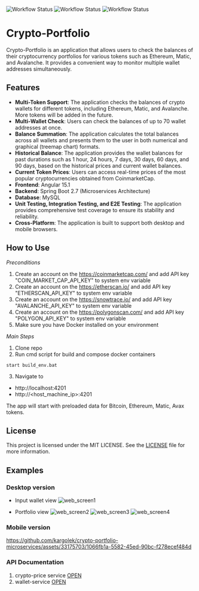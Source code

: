 ![Workflow Status](https://github.com/kargolek/crypto-portfolio-microservices/workflows/build-and-run-unit-integration-test/badge.svg) ![Workflow Status](https://github.com/kargolek/crypto-portfolio-microservices/workflows/qa-main-full-test/badge.svg) ![Workflow Status](https://github.com/kargolek/crypto-portfolio-microservices/workflows/qa-regression-test/badge.svg) 
# Crypto-Portfolio

Crypto-Portfolio is an application that allows users to check the balances of their cryptocurrency portfolios for various tokens such as Ethereum, Matic, and Avalanche. It provides a convenient way to monitor multiple wallet addresses simultaneously.

## Features

- **Multi-Token Support**: The application checks the balances of crypto wallets for different tokens, including Ethereum, Matic, and Avalanche. More tokens will be added in the future.
- **Multi-Wallet Check**: Users can check the balances of up to 70 wallet addresses at once.
- **Balance Summation**: The application calculates the total balances across all wallets and presents them to the user in both numerical and graphical (treemap chart) formats.
- **Historical Balance**: The application provides the wallet balances for past durations such as 1 hour, 24 hours, 7 days, 30 days, 60 days, and 90 days, based on the historical prices and current wallet balances.
- **Current Token Prices**: Users can access real-time prices of the most popular cryptocurrencies obtained from CoinmarketCap.
- **Frontend**: Angular 15.1
- **Backend**: Spring Boot 2.7 (Microservices Architecture)
- **Database**: MySQL
- **Unit Testing, Integration Testing, and E2E Testing**: The application provides comprehensive test coverage to ensure its stability and reliability.
- **Cross-Platform**: The application is built to support both desktop and mobile browsers.

## How to Use

*Preconditions*
1. Create an account on the https://coinmarketcap.com/ and add API key "COIN_MARKET_CAP_API_KEY" to system env variable
2. Create an account on the https://etherscan.io/ and add API key "ETHERSCAN_API_KEY" to system env variable
3. Create an account on the https://snowtrace.io/ and add API key "AVALANCHE_API_KEY" to system env variable
4. Create an account on the https://polygonscan.com/ and add API key "POLYGON_API_KEY" to system env variable
5. Make sure you have Docker installed on your environment

*Main Steps*
1. Clone repo
2. Run cmd script for build and compose docker containers
```shell
start build_env.bat
```
3. Navigate to
* http://localhost:4201
* http://<host_machine_ip>:4201

The app will start with preloaded data for Bitcoin, Ethereum, Matic, Avax tokens.

## License

This project is licensed under the MIT LICENSE. See the [LICENSE](LICENSE) file for more information.

## Examples

### Desktop version

* Input wallet view
![web_screen1](https://github.com/kargolek/crypto-portfolio-microservices/assets/33175703/d8ea8ef2-1d57-4edf-abb3-91c96b276d41)

* Portfolio view
![web_screen2](https://github.com/kargolek/crypto-portfolio-microservices/assets/33175703/715ab29f-a5d0-4a04-be63-dba4e3a4b54c)
![web_screen3](https://github.com/kargolek/crypto-portfolio-microservices/assets/33175703/d2464acc-4c22-4ecf-99de-5b8354c50044)
![web_screen4](https://github.com/kargolek/crypto-portfolio-microservices/assets/33175703/35c5b72d-c74c-4ed7-a800-8e6446aab0b8)

### Mobile version
https://github.com/kargolek/crypto-portfolio-microservices/assets/33175703/1066fb1a-5582-45ed-90bc-f278ecef484d

### API Documentation
1. crypto-price service [OPEN](https://github.com/kargolek/crypto-portfolio-microservices/tree/main/crypto-price-service/README.md)
2. wallet-service [OPEN](https://github.com/kargolek/crypto-portfolio-microservices/tree/main/wallet-service/README.md)